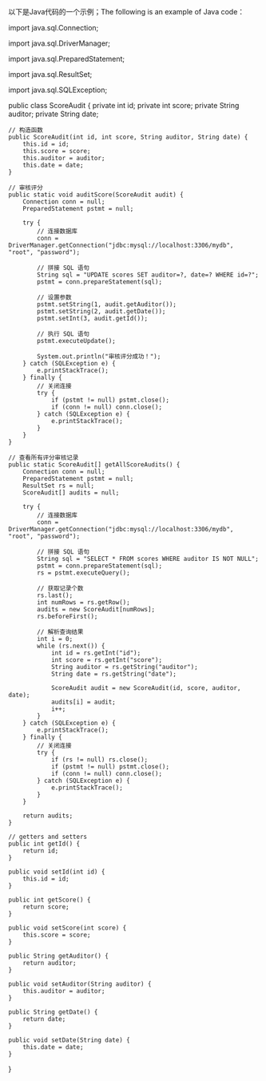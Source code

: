 以下是Java代码的一个示例；The following is an example of Java code：

import java.sql.Connection;

import java.sql.DriverManager;

import java.sql.PreparedStatement;

import java.sql.ResultSet;

import java.sql.SQLException;


public class ScoreAudit {
    private int id;
    private int score;
    private String auditor;
    private String date;

    // 构造函数
    public ScoreAudit(int id, int score, String auditor, String date) {
        this.id = id;
        this.score = score;
        this.auditor = auditor;
        this.date = date;
    }

    // 审核评分
    public static void auditScore(ScoreAudit audit) {
        Connection conn = null;
        PreparedStatement pstmt = null;

        try {
            // 连接数据库
            conn = DriverManager.getConnection("jdbc:mysql://localhost:3306/mydb", "root", "password");

            // 拼接 SQL 语句
            String sql = "UPDATE scores SET auditor=?, date=? WHERE id=?";
            pstmt = conn.prepareStatement(sql);

            // 设置参数
            pstmt.setString(1, audit.getAuditor());
            pstmt.setString(2, audit.getDate());
            pstmt.setInt(3, audit.getId());

            // 执行 SQL 语句
            pstmt.executeUpdate();

            System.out.println("审核评分成功！");
        } catch (SQLException e) {
            e.printStackTrace();
        } finally {
            // 关闭连接
            try {
                if (pstmt != null) pstmt.close();
                if (conn != null) conn.close();
            } catch (SQLException e) {
                e.printStackTrace();
            }
        }
    }

    // 查看所有评分审核记录
    public static ScoreAudit[] getAllScoreAudits() {
        Connection conn = null;
        PreparedStatement pstmt = null;
        ResultSet rs = null;
        ScoreAudit[] audits = null;

        try {
            // 连接数据库
            conn = DriverManager.getConnection("jdbc:mysql://localhost:3306/mydb", "root", "password");

            // 拼接 SQL 语句
            String sql = "SELECT * FROM scores WHERE auditor IS NOT NULL";
            pstmt = conn.prepareStatement(sql);
            rs = pstmt.executeQuery();

            // 获取记录个数
            rs.last();
            int numRows = rs.getRow();
            audits = new ScoreAudit[numRows];
            rs.beforeFirst();

            // 解析查询结果
            int i = 0;
            while (rs.next()) {
                int id = rs.getInt("id");
                int score = rs.getInt("score");
                String auditor = rs.getString("auditor");
                String date = rs.getString("date");

                ScoreAudit audit = new ScoreAudit(id, score, auditor, date);
                audits[i] = audit;
                i++;
            }
        } catch (SQLException e) {
            e.printStackTrace();
        } finally {
            // 关闭连接
            try {
                if (rs != null) rs.close();
                if (pstmt != null) pstmt.close();
                if (conn != null) conn.close();
            } catch (SQLException e) {
                e.printStackTrace();
            }
        }

        return audits;
    }

    // getters and setters
    public int getId() {
        return id;
    }

    public void setId(int id) {
        this.id = id;
    }

    public int getScore() {
        return score;
    }

    public void setScore(int score) {
        this.score = score;
    }

    public String getAuditor() {
        return auditor;
    }

    public void setAuditor(String auditor) {
        this.auditor = auditor;
    }

    public String getDate() {
        return date;
    }

    public void setDate(String date) {
        this.date = date;
    }
}

